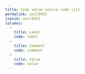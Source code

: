 ```yaml
---
title: Code value source code list
permalink: uncl9453
jsonid: uncl9453
columns:
  - 
    title: Label
    code: label
  - 
    title: Comment
    code: comment
  - 
    title: Value
    code: value
---
```

